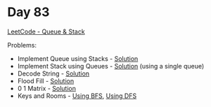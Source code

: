 # Day 83

[LeetCode - Queue & Stack](https://leetcode.com/explore/learn/card/queue-stack/239/conclusion/)

Problems:

 - Implement Queue using Stacks - [Solution](../solutions/queue-using-stacks.js)
 - Implement Stack using Queues - [Solution](../solutions/stack-using-queues.js) (using a single queue)
 - Decode String - [Solution](../solutions/decode-string.js)
 - Flood Fill - [Solution](../solutions/flood-fill.js)
 - 0 1 Matrix - [Solution](../solutions/0-1-matrix.js)
 - Keys and Rooms - [Using BFS](../solutions/keys-and-rooms-bfs.js), [Using DFS](../solutions/keys-and-rooms-dfs.js)